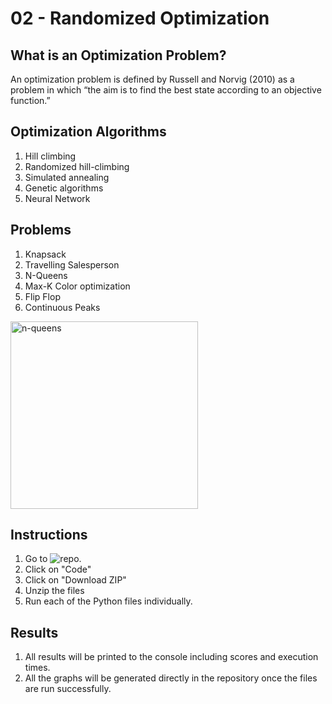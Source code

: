 # 02 - Randomized Optimization


## What is an Optimization Problem?

An optimization problem is defined by Russell and Norvig (2010) as a problem in which “the aim is to find the best state according to an objective function.”

## Optimization Algorithms
1. Hill climbing
2. Randomized hill-climbing 
3. Simulated annealing
4. Genetic algorithms
5. Neural Network

## Problems
1. Knapsack
2. Travelling Salesperson
3. N-Queens
4. Max-K Color optimization
5. Flip Flop
6. Continuous Peaks 

<img src="https://github.com/techbrainwave/CS7641-ML-Fall22-02-RandomizedOptimization/blob/main/nqn.JPG" alt="n-queens" width="300"/>

## Instructions

1. Go to ![repo](https://github.com/techbrainwave/CS7641-ML-Fall22-02-RandomizedOptimization).
2. Click on "Code" 
3. Click on "Download ZIP"
4. Unzip the files
5. Run each of the Python files individually.


## Results

1. All results will be printed to the console including scores and execution times.
2. All the graphs will be generated directly in the repository once the files are run successfully.




